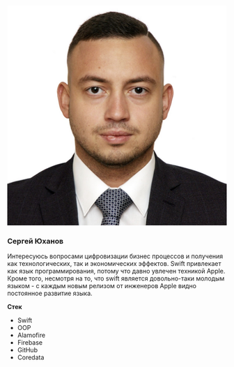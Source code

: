 ![](img/me.jpg)

### Сергей Юханов

Интересуюсь вопросами цифровизации бизнес процессов и получения как технологических, так и экономических эффектов. Swift привлекает как язык программирования, потому что давно увлечен техникой Apple. Кроме того, несмотря на то, что swift является довольно-таки молодым языком - с каждым новым релизом от инженеров Apple видно постоянное развитие языка.


**Стек**

- Swift
- OOP
- Alamofire
- Firebase
- GitHub
- Coredata



